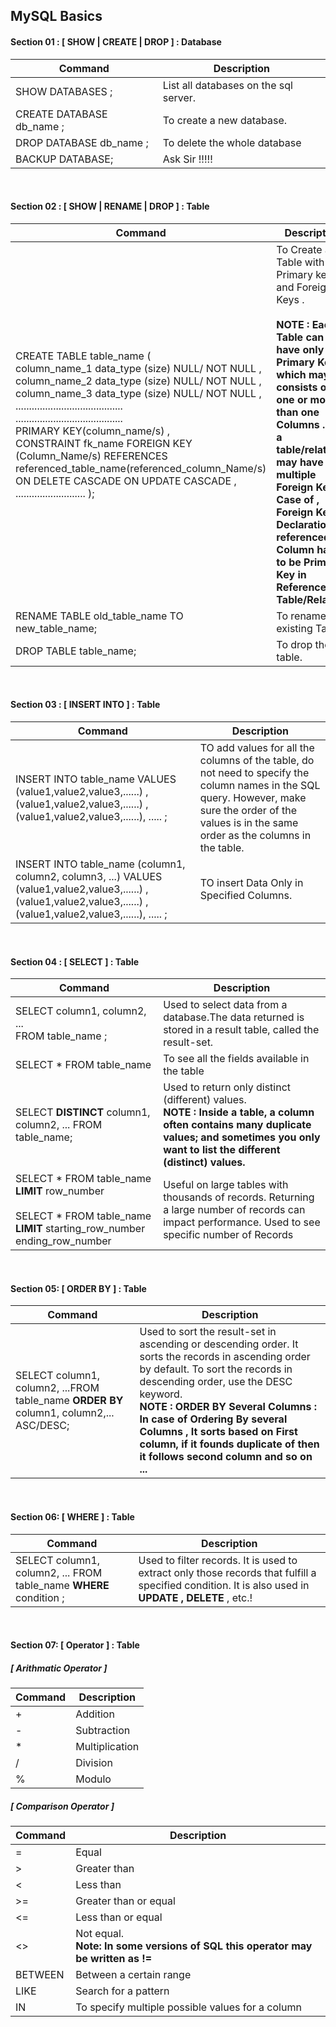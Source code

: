 ## MySQL Basics

#### Section 01 : [ SHOW | CREATE | DROP ] : Database


| Command    | Description |
| ----------- | ----------- |
| SHOW DATABASES ;    | List all databases on the sql server.      |
| CREATE DATABASE db_name ;  |  To create a new database.|
|DROP DATABASE db_name ; | To delete the whole database | 
|BACKUP DATABASE; |Ask Sir !!!!! | 

<br>

#### Section 02 : [ SHOW | RENAME | DROP ] : Table

| Command    | Description |
| ----------- | ----------- |
|CREATE TABLE table_name ( <br>  column_name_1 data_type (size) NULL/ NOT NULL , <br> column_name_2 data_type (size) NULL/ NOT NULL ,<br> column_name_3 data_type (size) NULL/ NOT NULL , <br>........................................<br>........................................<br> PRIMARY KEY(column_name/s) ,<br> CONSTRAINT fk_name FOREIGN KEY (Column_Name/s) REFERENCES referenced_table_name(referenced_column_Name/s) ON DELETE CASCADE ON UPDATE CASCADE , <br> .......................... ); |  To Create a Table with Primary key and Foreign Keys .<br> <br><b>NOTE : Each Table can have only one Primary Key which may consists of one or more than one Columns . But a table/relation may have multiple Foreign Key .In Case of , Foreign Key Declaration , referenced Column have to be Primary Key in Referenced Table/Relation.|
|RENAME TABLE old_table_name TO new_table_name; | To rename the existing Table. |
|DROP TABLE table_name; | To drop the table. | 
  
<br>
  

#### Section 03 : [ INSERT INTO ] : Table
  
| Command    | Description |
| ----------- | ----------- |  
|INSERT INTO table_name VALUES (value1,value2,value3,......) , (value1,value2,value3,......) , (value1,value2,value3,......), ..... ; | TO add values for all the columns of the table, do not need to specify the column names in the SQL query. However, make sure the order of the values is in the same order as the columns in the table.|
|INSERT INTO table_name (column1, column2, column3, ...) VALUES (value1,value2,value3,......) , (value1,value2,value3,......) , (value1,value2,value3,......), ..... ; |TO insert Data Only in Specified Columns.|
  <br>
  

#### Section 04 : [ SELECT ] : Table


| Command    | Description |
| ----------- | ----------- |
|SELECT column1, column2, ...<br> FROM table_name ;| Used to select data from a database.The data returned is stored in a result table, called the result-set.|
|SELECT * FROM table_name |To see all the fields available in the table|
|SELECT <b>DISTINCT</b> column1, column2, ... FROM table_name; | Used to return only distinct (different) values. <br> <b>NOTE : Inside a table, a column often contains many duplicate values; and sometimes you only want to list the different (distinct) values.</b>|
|SELECT * FROM table_name <b>LIMIT</b> row_number <br><br> SELECT * FROM table_name <b>LIMIT</b> starting_row_number ending_row_number | Useful on large tables with thousands of records. Returning a large number of records can impact performance. Used to see specific number of Records |
  
 <br>
  

#### Section 05: [ ORDER BY ] : Table
  
| Command    | Description |
| ----------- | ----------- |
|SELECT column1, column2, ...FROM table_name <b> ORDER BY</b> column1, column2,... ASC/DESC; | Used to sort the result-set in ascending or descending order. It sorts the records in ascending order by default. To sort the records in descending order, use the DESC keyword. <br> <b> NOTE : ORDER BY Several Columns : In case of Ordering By several Columns , It sorts based on First column, if it founds duplicate of then it follows second column and so on ... </b>|

<br>
  

#### Section 06: [ WHERE ] : Table
  
| Command    | Description |
| ----------- | ----------- |  
|SELECT column1, column2, ... FROM table_name <b>WHERE</b> condition ; | Used to filter records. It is used to extract only those records that fulfill a specified condition. It is also used in <b> UPDATE , DELETE</b> , etc.! |
  
  <br>
  

#### Section 07: [ Operator ] : Table
  
  ##### [ Arithmatic Operator ]
  
  | Command    | Description |
  | ----------- | ----------- |
  |+| Addition |
  |-|Subtraction|
  |*|Multiplication|
  |/|Division|
  |%|Modulo|
  
 
  ##### [ Comparison Operator ]
  | Command    | Description |
  | ----------- | ----------- |
  | = | Equal |
  | > | Greater than |
  | < | Less than	|
  | >= | Greater than or equal	|
  |<= |	Less than or equal	
  |<>|	Not equal.<br><b> Note: In some versions of SQL this operator may be written as !=	</b>|
  |BETWEEN|	Between a certain range |	
  |LIKE|	Search for a pattern |	
  |IN|	To specify multiple possible values for a column|

  
  
